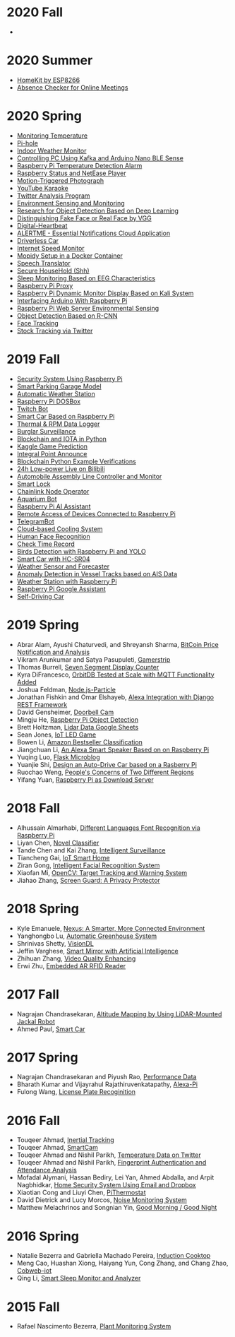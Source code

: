 # 2020 Fall

* 

# 2020 Summer

* [HomeKit by ESP8266](https://github.com/hanzhenglong/homekit-by-esp8266-) <!--Zhenglong Han-->
* [Absence Checker for Online Meetings](https://github.com/Travel-Cat/Travel-Cat.github.io) <!--Yibin Wang-->

# 2020 Spring

* [Monitoring Temperature](https://github.com/AbdullahAlnutayfat/EE-629-A/tree/master/finalproject) <!--Abdullah Alnutayfat-->
* [Pi-hole](https://github.com/mbozinov/EE-629-IoT) <!--Mitko Bozinov and Ethan Jones-->
* [Indoor Weather Monitor](https://github.com/lun-weichang/EE629_S2020) <!--Lun-Wei Chang-->
* [Controlling PC Using Kafka and Arduino Nano BLE Sense](https://github.com/csash7/raspberrypi) <!--Seshasai Chaturvedula-->
* [Raspberry Pi Temperature Detection Alarm](https://github.com/lilburger/EE629/tree/master/CPU%20Temperature%20of%20raspeberry%20pi) <!--Junyan Chen-->
* [Raspberry Status and NetEase Player](https://github.com/ChenWei1018/EE629-IOT) <!--Wei Chen-->
* [Motion-Triggered Photograph](https://github.com/pding5/ee629) <!--Peizhi Ding-->
* [YouTube Karaoke](https://github.com/ygunarso/ee629) <!--Yohanes Steven Gunarso-->
* [Twitter Analysis Program](https://github.com/nhilden1114/ee629) <!--Nicole Hilden-->
* [Environment Sensing and Monitoring](https://github.com/MrJay37/EE629_Project_Environment_Sensing) <!--Sanket Jain, Mansi Joshi, Neel Haria-->
* [Research for Object Detection Based on Deep Learning](https://github.com/MadgeLiu/Object_Detection_Research) <!--Yarong Liu-->
* [Distinguishing Fake Face or Real Face by VGG](https://github.com/qihang720/EE-800-face-recognition) <!--Jiahao Lu, Qihang Zhang-->
* [Digital-Heartbeat](https://github.com/jmac97/Digital-Heartbeat) <!--Julie McEldoon-->
* [ALERTME - Essential Notifications Cloud Application](https://github.com/jeshu54/Hubmaster) <!--Avro Mukherjee-->
* [Driverless Car](https://github.com/AbhinandanNuli/IoT-Autonomous-Robocar) <!--Abhinandan Nuli-->
* [Internet Speed Monitor](https://github.com/Nisarg9196/EE629_Internet_Speed_Monitor) <!--Nisarg Parikh-->
* [Mopidy Setup in a Docker Container](https://github.com/lpasquar/ee629) <!--Luca Pasquariello-->
* [Speech Translator](https://github.com/pavanpp15/IoT) <!--Pavan Patel-->
* [Secure HouseHold (Shh)](https://github.com/danpinto97/EE629) <!--Daniel Pinto-->
* [Sleep Monitoring Based on EEG Characteristics](https://github.com/shichao4657125/EE629FinalProject) <!--Chao Shi-->
* [Raspberry Pi Proxy](https://github.com/awalker2/EE-629-IOT/tree/master/pi-proxy-project) <!--Alex Walker-->
* [Raspberry Pi Dynamic Monitor Display Based on Kali System](https://github.com/yinghaowang95/EE629-Course) <!--Yinghao Wang-->
* [Interfacing Arduino With Raspberry Pi](https://github.com/jasperxu1233/EE-629) <!--Haojie Xu-->
* [Raspberry Pi Web Server Environmental Sensing](https://github.com/Mounika-2197/IoT-Project) <!--Mounika Yakasiri-->
* [Object Detection Based on R-CNN](https://github.com/smallsunjj/ECE800) <!--Jie Yang-->
* [Face Tracking](https://github.com/hejunzhan/EE629/tree/master/ee629) <!--Hejun Zhan-->
* [Stock Tracking via Twitter](https://github.com/zhusiyuan-456/cpe-629-Iot) <!--Siyuan Zhu-->

# 2019 Fall

* [Security System Using Raspberry Pi](https://github.com/sooryanivedhaashokan/IoT-security-system-using-Raspberry-Pi) <!--Soorya Ashokan-->
* [Smart Parking Garage Model](https://github.com/tcarbona/IoT) <!--Thomas Carbonaro-->
* [Automatic Weather Station](https://github.com/hcchang501/EE629-IOT-Automatic-Weather-Station-Project) <!--Han-Chung Chang-->
* [Raspberry Pi DOSBox](https://sites.google.com/stevens.edu/iot-ee629yixie/project/dos-game) <!--Yixie Chen-->
* [Twitch Bot](https://sites.google.com/stevens.edu/iot-ee629yixie/project/twitch-bot) <!--Yixie Chen-->
* [Smart Car Based on Raspberry Pi](https://github.com/xhe27/iot_Xintang_He) <!--Xintang He-->
* [Thermal & RPM Data Logger](https://sites.google.com/stevens.edu/pranati/home/data-logger-using-raspberry-pi) <!--Pranati Kaza-->
* [Burglar Surveillance](https://github.com/likaistevens/Graduate/tree/master/629_IOT) <!--Kai Li-->
* [Blockchain and IOTA in Python](https://github.com/Lizhujie/raspi_blockchain-and-Iota) <!--Zhujie Li-->
* [Kaggle Game Prediction](https://github.com/Lizhujie/Kaggle_Game_prediction) <!--Zhujie Li-->
* [Integral Point Announce](https://github.com/fengliu1227/Feng_Liu) <!--Feng Liu-->
* [Blockchain Python Example Verifications](https://sites.google.com/view/yuanl/home/final-project) <!--Yuan Liu-->
* [24h Low-power Live on Bilibili](https://github.com/YueranLiu/629) <!--Yueran Liu-->
* [Automobile Assembly Line Controller and Monitor](https://github.com/Chappelliu/IoTproject) <!--Yufeng Liu-->
* [Smart Lock](https://github.com/hungrylz/Iot_courses) <!--Zheng Liu-->
* [Chainlink Node Operator](https://sites.google.com/stevens.edu/ece629aldin/project) <!--Aldin Llolla-->
* [Aquarium Bot](https://github.com/jmac97/Aquarium-Bot) <!--Julie McEldoon-->
* [Raspberry Pi AI Assistant](https://github.com/monamim1989/Raspberry-Pi-AI-Assistant) <!--Raveena Mehta, Monami Mukhopadhyay, Rida Zainab-->
* [Remote Access of Devices Connected to Raspberry Pi](https://github.com/JeetPatel301095/EE-629-IOT) <!--Jeet Patel-->
* [TelegramBot](https://github.com/RohanRatwani/Telegram_Bot) <!--Rohan Ratwani, Kishan Teli-->
* [Cloud-based Cooling System](https://github.com/R9MX4/iot) <!--Mingxin Ruan-->
* [Human Face Recognition](https://github.com/YiTian0902/lot) <!--Yi Tian-->
* [Check Time Record](https://github.com/540792740/Iot_project_time_checkin_checkout) <!--Jiawei Wang-->
* [Birds Detection with Raspberry Pi and YOLO](https://github.com/wruochao19/Deep-learning-camera) <!--Ruochao Weng-->
* [Smart Car with HC-SR04](https://github.com/jxie10/EE629Project) <!--Jiajiang Xie-->
* [Weather Sensor and Forecaster](https://github.com/xuhuajie19/629) <!--Huajie Xu-->
* [Anomaly Detection in Vessel Tracks based on AIS Data](https://github.com/BigHairyYak/SRI-2019-AIS-Anomaly-Detection) <!--Samuel Yakovlev-->
* [Weather Station with Raspberry Pi](https://github.com/xiaolinyang927/iot) <!--Xiaolin Yang-->
* [Raspberry Pi Google Assistant](https://github.com/stlchz/Raspberry-Pi-Google-Assistant) <!--Peiyao Zhang-->
* [Self-Driving Car](https://sites.google.com/stevens.edu/qianwen-zhao/iot-project) <!--Qianwen Zhao-->

# 2019 Spring

* Abrar Alam, Ayushi Chaturvedi, and Shreyansh Sharma, [BitCoin Price Notification and Analysis](https://github.com/AyushiCh/Bitcoin-Price-Notification-and-Analysis-) <!-- -->
* Vikram Arunkumar and Satya Pasupuleti, [Gamerstrip](https://github.com/SatyaSujitPasupuleti/gamerstrip) <!-- -->
* Thomas Burrell, [Seven Segment Display Counter](https://github.com/tburrell7/Seven-Segment-Display-Counter#seven-segment-display-counter) <!-- -->
* Kyra DiFrancesco, [OrbitDB Tested at Scale with MQTT Functionality Added](https://github.com/KyraDiF/EE629_final_project) <!-- -->
* Joshua Feldman, [Node.js-Particle](https://github.com/jfeldman24/Node.js-Particle) <!-- -->
* Jonathan Fishkin and Omar Elshayeb, [Alexa Integration with Django REST Framework](https://github.com/TheFish1996/IOT-Project) <!-- -->
* David Gensheimer, [Doorbell Cam](https://github.com/dgenshei/doorbellcam-iot-project) <!-- -->
* Mingju He, [Raspberry Pi Object Detection](https://github.com/SDxs5/raspberry_pi_object_detection) <!-- -->
* Brett Holtzman, [Lidar Data Google Sheets](https://github.com/BrettHoltzman/Lidar_Data_Google_Sheets) <!-- -->
* Sean Jones, [IoT LED Game](https://github.com/512seanjones/iot_led_game) <!-- -->
* Bowen Li, [Amazon Bestseller Classification](https://github.com/Millymiss/EE-629-iot-Finalproject) <!-- -->
* Jiangchuan Li, [An Alexa Smart Speaker Based on on Raspberry Pi](https://github.com/JCLiLC/EE629-Project-Pi-Alexa) <!-- -->
* Yuqing Luo, [Flask Microblog](https://github.com/homsluo/Flask_Microblog) <!-- -->
* Yuanjie Shi, [Design an Auto-Drive Car based on a Rasberry Pi](https://github.com/yqcqsyj/auto-drive-car) <!-- -->
* Ruochao Weng, [People's Concerns of Two Different Regions](https://github.com/wruochao19/People_Concern) <!-- -->
* Yifang Yuan, [Raspberry Pi as Download Server](https://github.com/YifangY/IoTProject2019) <!-- -->

# 2018 Fall

* Alhussain Almarhabi, [Different Languages Font Recognition via Raspberry Pi](https://github.com/code-Eng) <!-- -->
* Liyan Chen, [Novel Classifier](https://github.com/lly00412/NovelClassifier) <!-- -->
* Tande Chen and Kai Zhang, [Intelligent Surveillance](https://github.com/zjzk99/EE-800-L) <!-- -->
* Tiancheng Gai, [IoT Smart Home](https://github.com/tcgai) <!-- -->
* Ziran Gong, [Intelligent Facial Recognition System](https://github.com/nature1995) <!-- -->
* Xiaofan Mi, [OpenCV: Target Tracking and Warning System](https://github.com/xmxftxdl/opencv) <!-- -->
* Jiahao Zhang, [Screen Guard: A Privacy Protector](https://github.com/EmptyZJH/Screen-Guard) <!-- -->

# 2018 Spring

* Kyle Emanuele, [Nexus: A Smarter, More Connected Environment](https://github.com/kemanu/SIT_RFID) <!-- -->
* Yanghongbo Lu, [Automatic Greenhouse System](https://github.com/YanghongboLu/StevensProjects) <!-- -->
* Shrinivas Shetty, [VisionDL](https://github.com/shrinivasshetty21/Projects/tree/master/Saliency%20Mapping) <!-- -->
* Jeffin Varghese, [Smart Mirror with Artificial Intelligence](https://github.com/jeffgv/Mymirror) <!-- -->
* Zhihuan Zhang, [Video Quality Enhancing](https://github.com/ifamec/Video-Quality-Enhancing) <!-- -->
* Erwi Zhu, [Embedded AR RFID Reader](https://github.com/peterzhu9210/virtualAR) <!-- -->

# 2017 Fall

* Nagrajan Chandrasekaran, [Altitude Mapping by Using LiDAR-Mounted Jackal Robot]( https://github.com/RoboticsAltorferTeam/Lidar-Mapping/tree/master/MATLAB%20Code) <!-- -->
* Ahmed Paul, [Smart Car](https://github.com/apaul24/SmartCar) <!-- -->


# 2017 Spring

* Nagrajan Chandrasekaran and Piyush Rao, [Performance Data](https://github.com/Nagrajan23/performance-data) <!-- -->
* Bharath Kumar and Vijayrahul Rajathiruvenkatapathy, [Alexa-Pi](https://github.com/bkumar080/alexa-pi) <!-- -->
* Fulong Wang, [License Plate Recoginition](https://github.com/fwangrotk/license-plate-recognition) <!-- -->

# 2016 Fall

* Touqeer Ahmad, [Inertial Tracking](https://github.com/touqeer-ahmad/MPU9255) <!-- -->
* Touqeer Ahmad, [SmartCam](https://github.com/touqeer-ahmad/SmartCam) <!-- -->
* Touqeer Ahmad and Nishil Parikh, [Temperature Data on Twitter](https://github.com/touqeer-ahmad/tweaks) <!-- -->
* Touqeer Ahmad and Nishil Parikh, [Fingerprint Authentication and Attendance Analysis](https://github.com/touqeer-ahmad/zfm60) <!-- -->
* Mofadal Alymani, Hassan Bediry, Lei Yan, Ahmed Abdalla, and Arpit Nagbhidkar, [Home Security System Using Email and Dropbox](https://github.com/yanldst/Home-Security-System) <!-- -->
* Xiaotian Cong and Liuyi Chen, [PiThermostat](https://github.com/xcong1/810PiThermostat) <!-- -->
* David Dietrick and Lucy Morcos, [Noise Monitoring System](https://github.com/djdietrick/djangoNoiseMonitoring) <!-- -->
* Matthew Melachrinos and Songnian Yin, [Good Morning / Good Night](https://github.com/Daniel0729/moring_night) <!-- -->

# 2016 Spring

* Natalie Bezerra and Gabriella Machado Pereira, [Induction Cooktop](https://github.com/gabimachado/cooktop-IoT) <!-- -->
* Meng Cao, Huashan Xiong, Haiyang Yun, Cong Zhang, and Chang Zhao, [Cobweb-iot](https://github.com/cm5168/Cobweb-iot) <!-- -->
* Qing Li, [Smart Sleep Monitor and Analyzer](https://github.com/li1993qing1993/Arduino-Sleep-Monitor) <!-- -->

# 2015 Fall

* Rafael Nascimento Bezerra, [Plant Monitoring System](https://github.com/rafaelbezerra-dev/PlantMonitoringSystem) <!-- -->
